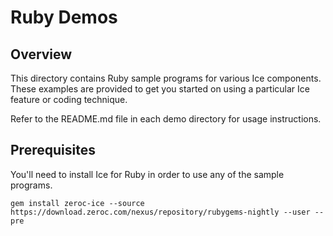 # Ruby Demos

## Overview

This directory contains Ruby sample programs for various Ice components. These
examples are provided to get you started on using a particular Ice feature or
coding technique.

Refer to the README.md file in each demo directory for usage instructions.

## Prerequisites

You'll need to install Ice for Ruby in order to use any of the sample programs.

```shell
gem install zeroc-ice --source https://download.zeroc.com/nexus/repository/rubygems-nightly --user --pre
```
